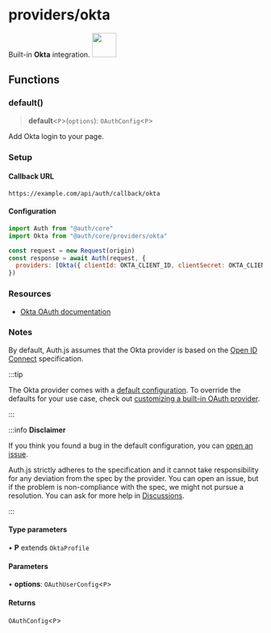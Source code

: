 # providers/okta

<div style={{backgroundColor: "#000", display: "flex", justifyContent: "space-between", color: "#fff", padding: 16}}>
<span>Built-in <b>Okta</b> integration.</span>
<a href="https://okta.com/">
  <img style={{display: "block"}} src="https://authjs.dev/img/providers/okta.svg" height="48" />
</a>
</div>

## Functions

### default()

> **default**\<`P`\>(`options`): `OAuthConfig`\<`P`\>

Add Okta login to your page.

### Setup

#### Callback URL
```
https://example.com/api/auth/callback/okta
```

#### Configuration
```js
import Auth from "@auth/core"
import Okta from "@auth/core/providers/okta"

const request = new Request(origin)
const response = await Auth(request, {
  providers: [Okta({ clientId: OKTA_CLIENT_ID, clientSecret: OKTA_CLIENT_SECRET, issuer: OKTA_ISSUER })],
})
```

### Resources

 - [Okta OAuth documentation](https://developer.okta.com/docs/reference/api/oidc)

### Notes

By default, Auth.js assumes that the Okta provider is
based on the [Open ID Connect](https://openid.net/specs/openid-connect-core-1_0.html) specification.

:::tip

The Okta provider comes with a [default configuration](https://github.com/nextauthjs/next-auth/blob/main/packages/core/src/providers/okta.ts).
To override the defaults for your use case, check out [customizing a built-in OAuth provider](https://authjs.dev/guides/providers/custom-provider#override-default-options).

:::

:::info **Disclaimer**

If you think you found a bug in the default configuration, you can [open an issue](https://authjs.dev/new/provider-issue).

Auth.js strictly adheres to the specification and it cannot take responsibility for any deviation from
the spec by the provider. You can open an issue, but if the problem is non-compliance with the spec,
we might not pursue a resolution. You can ask for more help in [Discussions](https://authjs.dev/new/github-discussions).

:::

#### Type parameters

• **P** extends `OktaProfile`

#### Parameters

• **options**: `OAuthUserConfig`\<`P`\>

#### Returns

`OAuthConfig`\<`P`\>
